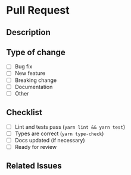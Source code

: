 # Pull Request

## Description

<!-- Please include a summary of the change and which issue is fixed. -->

## Type of change

- [ ] Bug fix
- [ ] New feature
- [ ] Breaking change
- [ ] Documentation
- [ ] Other

## Checklist

- [ ] Lint and tests pass (`yarn lint && yarn test`)
- [ ] Types are correct (`yarn type-check`)
- [ ] Docs updated (if necessary)
- [ ] Ready for review

## Related Issues

<!-- List any related issues, e.g. "Closes #123" -->
